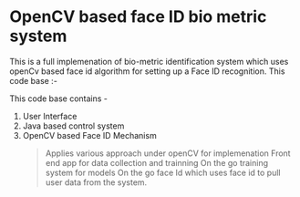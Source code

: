 # OpenCV based face ID bio metric system

This is a full implemenation of bio-metric identification system which uses openCv based face id algorithm for setting up a Face ID recognition. This code base :-

    

This code base contains -
1. User Interface
2. Java based control system
3. OpenCV based Face ID Mechanism
    > Applies various approach under openCV for implemenation
    > Front end app for data collection and trainning
    > On the go training system for models
    > On the go face Id which uses face id to pull user data from the system.
